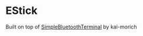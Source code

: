 # EStick
Built on top of [SimpleBluetoothTerminal](https://github.com/kai-morich/SimpleBluetoothTerminal) by kai-morich
